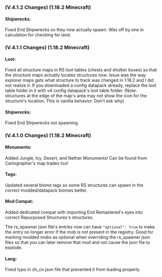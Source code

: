 ### **(V.4.1.2 Changes) (1.18.2 Minecraft)**

#### Shipwrecks:
Fixed End Shipwrecks so they now actually spawn. Was off by one in calculation for checking for land.


### **(V.4.1.1 Changes) (1.18.2 Minecraft)**

#### Loot:
Fixed all structure maps in RS loot tables (chests and shulker boxes) so that the structure maps actually locates structures now.
 Issue was the way explorer maps gets what structure to track was changed in 1.18.2 and I did not realize it.
 If you downloaded a config datapack already, replace the loot table folder in it with v4 config datapack's loot table folder.
 (Note: structures at the edge of the map's area may not show the icon for the structure's location. This is vanilla behavior. Don't ask why)

#### Shipwrecks:
Fixed End Shipwrecks not spawning.


### **(V.4.1.0 Changes) (1.18.2 Minecraft)**

#### Monuments:
Added Jungle, Icy, Desert, and Nether Monuments! Can be found from Cartographer's map trades too!

#### Tags:
Updated several biome tags so some RS structures can spawn in the correct modded/datapack biomes better.

#### Mod Compat:
Added dedicated compat with importing End Remastered's eyes into correct Repurposed Structures's structures.

The rs_spawner json file's entries now can have `"optional": true` to make the entry no longer error if the mob is not present in the registry.
  Good for marking modded mobs as optional when overriding the rs_spawner json files so that you can later remove that mod and not cause the json file to explode.

#### Lang:
Fixed typo in zh_cn.json file that prevented it from loading properly.